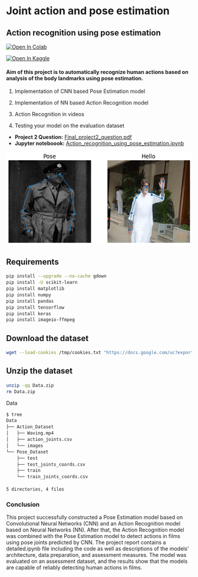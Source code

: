# Joint action and pose estimation
## Action recognition using pose estimation

[![Open In Colab](https://colab.research.google.com/assets/colab-badge.svg)](https://colab.research.google.com/github/Mithunprb/Joint-action-n-pose-estimation/blob/main/Action_recognition_using_pose_estimation.ipynb)

[![Open In Kaggle](https://www.vectorlogo.zone/logos/kaggle/kaggle-ar21.svg)](https://www.kaggle.com/mithunparab/joint-action-n-pose)

#### Aim of this project is to automatically recognize human actions based on analysis of the body landmarks using pose estimation.

1. Implementation of CNN based Pose Estimation model

2. Implementation of NN based Action Recognition model

3. Action Recognition in videos

4. Testing your model on the evaluation dataset

 - **Project 2 Question:**  [Final_project2_question.pdf](./Final_project2_question.pdf)
 - **Jupyter noteboook:** [Action_recognition_using_pose_estimation.ipynb](Action_recognition_using_pose_estimation.ipynb)

<div align="center" style=display: flex; justify-content: center; align-items: center;">
 <img src="joint-pose-n-action.png">
</div>


 ## Requirements
 
 ```bash
pip install --upgrade --no-cache gdown
pip install -U scikit-learn
pip install matplotlib
pip install numpy
pip install pandas
pip install tensorflow
pip install keras
pip install imageio-ffmpeg
```
## Download the dataset
```bash
wget --load-cookies /tmp/cookies.txt "https://docs.google.com/uc?export=download&confirm=$(wget --quiet --save-cookies /tmp/cookies.txt --keep-session-cookies --no-check-certificate 'https://docs.google.com/uc?export=download&id=FILEID' -O- | sed -rn 's/.*confirm=([0-9A-Za-z_]+).*/\1\n/p')&id=12FQpzkwwf53hhvWUsffLWTqgtZDcAOXJ" -O Data.zip && rm -rf /tmp/cookies.txt
```
## Unzip the dataset
```bash
unzip -qq Data.zip
rm Data.zip
```

Data
```bash
$ tree
Data
├── Action_Dataset
│   ├── Waving.mp4
│   ├── action_joints.csv
│   └── images
└── Pose_Dataset
    ├── test
    ├── test_joints_coords.csv
    ├── train
    └── train_joints_coords.csv

5 directories, 4 files
```


### Conclusion
This project successfully constructed a Pose Estimation model based on Convolutional Neural Networks (CNN) and an Action Recognition model based on Neural Networks (NN). After that, the Action Recognition model was combined with the Pose Estimation model to detect actions in films using pose joints predicted by CNN. The project report contains a detailed.ipynb file including the code as well as descriptions of the models' architecture, data preparation, and assessment measures. The model was evaluated on an assessment dataset, and the results show that the models are capable of reliably detecting human actions in films.

